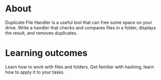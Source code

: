 # About

Duplicate File Handler is a useful tool that can free some space on your drive. 
Write a handler that checks and compares files in a folder, displays the result, and removes duplicates.

# Learning outcomes
Learn how to work with files and folders. Get familiar with hashing, learn how to apply it to your tasks.
